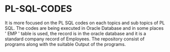# PL-SQL-CODES
It is more focused on the PL SQL codes on each topics and sub topics of PL SQL. The codes are being executed in Oracle Database and in some places ' EMP ' table is used, the record is in the oracle database and it is a standard company record of Employees.
The repository consist of programs along with the suitable Output of the programs.
